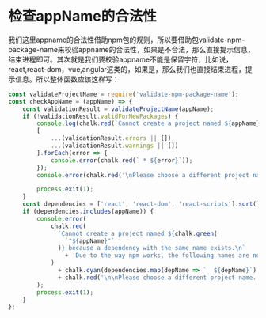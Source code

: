 # 检查appName的合法性

我们这里appname的合法性借助npm包的规则，所以要借助包validate-npm-package-name来校验appname的合法性，如果是不合法，那么直接提示信息，结束进程即可。其次就是我们要校验appname不能是保留字符，比如说，react,react-dom，vue,angular这类的，如果是，那么我们也直接结束进程，提示信息。所以整体函数应该这样写：

```js
const validateProjectName = require('validate-npm-package-name');
const checkAppName = (appName) => {
	const validationResult = validateProjectName(appName);
	if (!validationResult.validForNewPackages) {
		console.log(chalk.red(`Cannot create a project named ${appName} because of npm naming restrictions:\n`));
		[
			...(validationResult.errors || []),
			...(validationResult.warnings || [])
		].forEach(error => {
			console.error(chalk.red(` * ${error}`));
		});
		console.error(chalk.red('\nPlease choose a different project name!'));

		process.exit(1);
	}
	const dependencies = ['react', 'react-dom', 'react-scripts'].sort();
	if (dependencies.includes(appName)) {
		console.error(
			chalk.red(
              `Cannot create a project named ${chalk.green(
                `"${appName}"`
              )} because a dependency with the same name exists.\n`
                + 'Due to the way npm works, the following names are not allowed:\n\n'
			)
              + chalk.cyan(dependencies.map(depName => `  ${depName}`).join('\n'))
              + chalk.red('\n\nPlease choose a different project name.')
		);
		process.exit(1);
	}
};
```